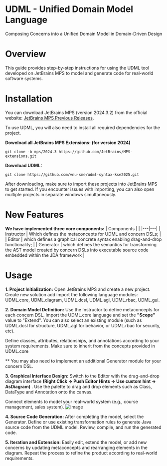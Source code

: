 # UDML - Unified Domain Model Language
Composing Concerns into a Unified
Domain Model in Domain-Driven Design

# Overview
This guide provides step-by-step instructions for using the UDML tool developed on JetBrains MPS to model and generate code for real-world software systems.

# Installation

You can download JetBrains MPS (version 2024.3.2) from the official website: [JetBrains MPS Previous Releases](https://www.jetbrains.com/mps/download/previous.html#).

To use UDML, you will also need to install all required dependencies for the project.

**Download all JetBrains MPS Extensions: (for version 2024)**

```
git clone -b mps/2024.3 https://github.com/JetBrains/MPS-extensions.git
```

**Download UDML:**

```
git clone https://github.com/vnu-sme/udml-syntax-kse2025.git
```

After downloading, make sure to import these projects into JetBrains MPS to get started. If you encounter issues with importing, you can also open multiple projects in separate windows simultaneously.
# New Features 
**We have implemented three core components:**
| Components  |   |
|---|---|
| Instructor | Which defines the metaconcepts for UDML and concern DSLs; |
| Editor | which defines a graphical concrete syntax enabling drag-and-drop functionality; |
| Generator | which defines the semantics for transforming the AST model created by concern DSLs into executable source code embedded within the JDA framework |

# Usage

**1. Project Initialization:**
    Open JetBrains MPS and create a new project. Create new solution add import the following language modules: UDML.core, UDML.diagram, UDML.dcsl, UDML.agl, UDML.rbac, UDML.gui.

**2. Domain Model Definition:**
    Use the Instructor to define metaconcepts for each concern DSL. Import the UDML.core language and set the **"Scope"** value to "Extend". You can also select an existing module (such as UDML.dcsl for structure, UDML.agl for behavior, or UDML.rbac for security, etc). 

Define classes, attributes, relationships, and annotations according to your system requirements. Make sure to inherit from the concepts provided in UDML.core

** You may also need to implement an additional Generator module for your concern DSL.

**3. Graphical Interface Design:**
    Switch to the Editor with the drag-and-drop diagram interface **(Right Click -> Push Editor Hints -> Use custom hint -> AsDiagram)** .
    Use the palette to drag and drop elements such as Class, DataType and Annotation onto the canvas.

Connect elements to model your real-world system (e.g., course management, sales system).
    ![Image](https://github.com/user-attachments/assets/55f511f8-447f-44d3-94d7-41d7280b7d2a)


**4. Source Code Generation:**
    After completing the model, select the Generator.
    Define or use existing transformation rules to generate Java source code from the UDML model.
    Review, compile, and run the generated code.

**5. Iteration and Extension:** 
    Easily edit, extend the model, or add new concerns by updating metaconcepts and rearranging elements in the diagram.
    Repeat the process to refine the product according to real-world requirements.
